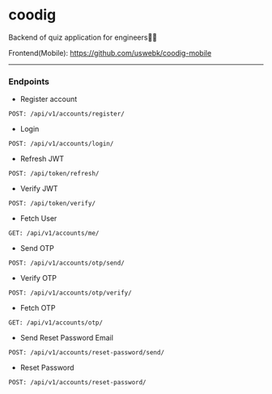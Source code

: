 # coodig

Backend of quiz application for engineers🧑‍💻

Frontend(Mobile): https://github.com/uswebk/coodig-mobile

---

### Endpoints

* Register account

```
POST: /api/v1/accounts/register/
```

* Login

```
POST: /api/v1/accounts/login/
```

* Refresh JWT

```
POST: /api/token/refresh/
```

* Verify JWT

```
POST: /api/token/verify/
```

* Fetch User

```
GET: /api/v1/accounts/me/
```

* Send OTP

```
POST: /api/v1/accounts/otp/send/
```

* Verify OTP

```
POST: /api/v1/accounts/otp/verify/
```

* Fetch OTP

```
GET: /api/v1/accounts/otp/
```

* Send Reset Password Email

```
POST: /api/v1/accounts/reset-password/send/
```

* Reset Password

```
POST: /api/v1/accounts/reset-password/
```
